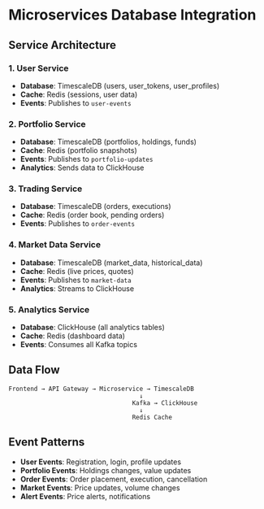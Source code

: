 # Microservices Database Integration

## Service Architecture

### 1. User Service
- **Database**: TimescaleDB (users, user_tokens, user_profiles)
- **Cache**: Redis (sessions, user data)
- **Events**: Publishes to `user-events`

### 2. Portfolio Service  
- **Database**: TimescaleDB (portfolios, holdings, funds)
- **Cache**: Redis (portfolio snapshots)
- **Events**: Publishes to `portfolio-updates`
- **Analytics**: Sends data to ClickHouse

### 3. Trading Service
- **Database**: TimescaleDB (orders, executions)
- **Cache**: Redis (order book, pending orders)
- **Events**: Publishes to `order-events`

### 4. Market Data Service
- **Database**: TimescaleDB (market_data, historical_data)
- **Cache**: Redis (live prices, quotes)
- **Events**: Publishes to `market-data`
- **Analytics**: Streams to ClickHouse

### 5. Analytics Service
- **Database**: ClickHouse (all analytics tables)
- **Cache**: Redis (dashboard data)
- **Events**: Consumes all Kafka topics

## Data Flow

```
Frontend → API Gateway → Microservice → TimescaleDB
                                    ↓
                                  Kafka → ClickHouse
                                    ↓
                                  Redis Cache
```

## Event Patterns

- **User Events**: Registration, login, profile updates
- **Portfolio Events**: Holdings changes, value updates
- **Order Events**: Order placement, execution, cancellation
- **Market Events**: Price updates, volume changes
- **Alert Events**: Price alerts, notifications